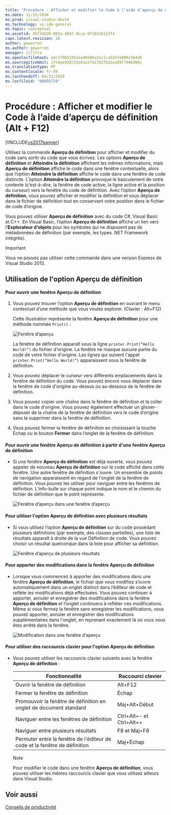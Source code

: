 ```yaml
---
title: 'Procédure : Afficher et modifier le Code à l’aide d’aperçu de définition (Alt + F12) | Microsoft Docs'
ms.date: 11/15/2016
ms.prod: visual-studio-dev14
ms.technology: vs-ide-general
ms.topic: conceptual
ms.assetid: 45f3dd20-902a-4047-8cca-9f18216123f4
caps.latest.revision: 20
author: gewarren
ms.author: gewarren
manager: jillfra
ms.openlocfilehash: a4c170b533b1eadb60be2ec1ca5d5fe000c5b4d6
ms.sourcegitcommit: 1fc6ee928733e61a1f42782f832ead9f7946d00c
ms.translationtype: MT
ms.contentlocale: fr-FR
ms.lasthandoff: 04/22/2019
ms.locfileid: "60055729"
---
```

# <a name="how-to-view-and-edit-code-by-using-peek-definition-altf12"></a>Procédure : Afficher et modifier le Code à l’aide d’aperçu de définition (Alt + F12)
[!INCLUDE[vs2017banner](../includes/vs2017banner.md)]

Utilisez la commande **Aperçu de définition** pour afficher et modifier du code sans sortir du code que vous écrivez. Les options **Aperçu de définition** et **Atteindre la définition** affichent les mêmes informations, mais **Aperçu de définition** affiche le code dans une fenêtre contextuelle, alors que l’option **Atteindre la définition** affiche le code dans une fenêtre de code distincte. L’option **Atteindre la définition** provoque le basculement de votre contexte (c’est-à-dire, la fenêtre de code active, la ligne active et la position du curseur) vers la fenêtre du code de définition. Avec l’option **Aperçu de définition**, vous pouvez afficher et modifier la définition et vous déplacer dans le fichier de définition tout en conservant votre position dans le fichier de code d’origine.  
  
 Vous pouvez utiliser **Aperçu de définition** avec du code C#, Visual Basic et C++. En Visual Basic, l’option **Aperçu de définition** affiche un lien vers l’**Explorateur d’objets** pour les symboles qui ne disposent pas de métadonnées de définition (par exemple, les types .NET Framework intégrés).  
  
> [!IMPORTANT]
>  Vous ne pouvez pas utiliser cette commande dans une version Express de Visual Studio 2013.  
  
## <a name="working-with-peek-definition"></a>Utilisation de l'option Aperçu de définition  
  
#### <a name="to-open-a-peek-definition-window"></a>Pour ouvrir une fenêtre Aperçu de définition  
  
1. Vous pouvez trouver l’option **Aperçu de définition** en ouvrant le menu contextuel d’une méthode que vous voulez explorer. (Clavier : Alt+F12)  
  
     Cette illustration représente la fenêtre **Aperçu de définition** pour une méthode nommée `Print()` :  
  
     ![Fenêtre d’aperçu](../ide/media/peekwindow.png "PeekWindow")  
  
     La fenêtre de définition apparaît sous la ligne `printer.Print(“Hello World!”)` du fichier d'origine. La fenêtre ne masque aucune partie du code de votre fichier d'origine. Les lignes qui suivent l'appel `printer.Print(“Hello World!”)` apparaissent sous la fenêtre de définition.  
  
2. Vous pouvez déplacer le curseur vers différents emplacements dans la fenêtre de définition du code. Vous pouvez encore vous déplacer dans la fenêtre de code d'origine au-dessus ou au-dessous de la fenêtre de définition.  
  
3. Vous pouvez copier une chaîne dans la fenêtre de définition et la coller dans le code d'origine. Vous pouvez également effectuer un glisser-déposer de la chaîne de la fenêtre de définition vers le code d’origine sans la supprimer dans la fenêtre de définition.  
  
4. Vous pouvez fermer la fenêtre de définition en choisissant la touche Échap ou le bouton **Fermer** dans l’onglet de la fenêtre de définition.  
  
#### <a name="to-open-a-peek-definition-window-from-within-a-peek-definition-window"></a>Pour ouvrir une fenêtre Aperçu de définition à partir d'une fenêtre Aperçu de définition  
  
- Si une fenêtre **Aperçu de définition** est déjà ouverte, vous pouvez appeler de nouveau **Aperçu de définition** sur le code affiché dans cette fenêtre. Une autre fenêtre de définition s'ouvre. Un ensemble de points de navigation apparaissent en regard de l'onglet de la fenêtre de définition. Vous pouvez les utiliser pour naviguer entre les fenêtres de définition. L’info-bulle sur chaque point indique le nom et le chemin du fichier de définition que le point représente.  
  
     ![Fenêtre d’aperçu dans une fenêtre d’aperçu](../ide/media/peekwithinpeek.png "PeekWithinPeek")  
  
#### <a name="to-use-peek-definition-with-multiple-results"></a>Pour utiliser l'option Aperçu de définition avec plusieurs résultats  
  
- Si vous utilisez l’option **Aperçu de définition** sur du code possédant plusieurs définitions (par exemple, des classes partielles), une liste de résultats apparaît à droite de la vue Définition de code. Vous pouvez choisir un résultat quelconque dans la liste pour afficher sa définition.  
  
     ![Fenêtre d’aperçu de plusieurs résultats](../ide/media/peekmultiple.png "PeekMultiple")  
  
#### <a name="to-edit-inside-the-peek-definition-window"></a>Pour apporter des modifications dans la fenêtre Aperçu de définition  
  
- Lorsque vous commencez à apporter des modifications dans une fenêtre **Aperçu de définition**, le fichier que vous modifiez s’ouvre automatiquement dans un onglet distinct dans l’éditeur de code et reflète les modifications déjà effectuées. Vous pouvez continuer à apporter, annuler et enregistrer des modifications dans la fenêtre **Aperçu de définition** et l’onglet continuera à refléter ces modifications. Même si vous fermez la fenêtre sans enregistrer les modifications, vous pouvez apporter, annuler et enregistrer des modifications supplémentaires dans l'onglet, en reprenant exactement là où vous vous êtes arrêté dans la fenêtre.  
  
     ![Modification dans une fenêtre d’aperçu](../ide/media/peekedit.png "PeekEdit")  
  
#### <a name="to-use-keyboard-shortcuts-for-peek-definition"></a>Pour utiliser des raccourcis clavier pour l'option Aperçu de définition  
  
- Vous pouvez utiliser les raccourcis clavier suivants avec la fenêtre **Aperçu de définition** :  
  
    |Fonctionnalité|Raccourci clavier|  
    |-------------------|-----------------------|  
    |Ouvrir la fenêtre de définition|Alt+F12|  
    |Fermer la fenêtre de définition|Échap|  
    |Promouvoir la fenêtre de définition en onglet de document standard|Maj+Alt+Début|  
    |Naviguer entre les fenêtres de définition|Ctrl+Alt+- et Ctrl+Alt+=|  
    |Naviguer entre plusieurs résultats|F8 et Maj+F8|  
    |Permuter entre la fenêtre de l'éditeur de code et la fenêtre de définition|Maj+Échap|  
  
    > [!NOTE]
    >  Pour modifier le code dans une fenêtre **Aperçu de définition**, vous pouvez utiliser les mêmes raccourcis clavier que vous utilisez ailleurs dans Visual Studio.  
  
## <a name="see-also"></a>Voir aussi  
 [Conseils de productivité](../ide/productivity-tips-for-visual-studio.md)

